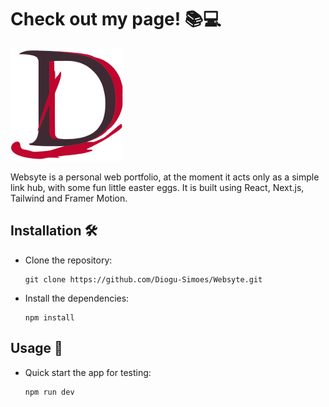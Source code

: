 # Check out my page! 📚💻

![logo](app/apple-icon.png)

Websyte is a personal web portfolio, at the moment it acts only as a simple link hub, with some fun little easter eggs. It is built using React, Next.js, Tailwind and Framer Motion.

## Installation 🛠️

- Clone the repository:

  ```shell
  git clone https://github.com/Diogu-Simoes/Websyte.git
  ```

- Install the dependencies:

  ```shell
  npm install
  ```

## Usage 🚩

- Quick start the app for testing:

  ```shell
  npm run dev
  ```
